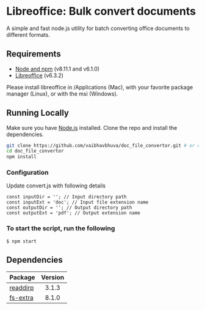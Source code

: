 # Libreoffice: Bulk convert documents

A simple and fast node.js utility for batch converting office documents to different formats.

## Requirements

- [Node and npm](https://nodejs.org) (v8.11.1 and v6.1.0)
- [Libreoffice](https://www.libreoffice.org/) (v6.3.2)

Please install libreoffice in /Applications (Mac), with your favorite package manager (Linux), or with the msi (Windows).

## Running Locally

Make sure you have [Node.js](http://nodejs.org/) installed.
Clone the repo and install the dependencies.

```sh
git clone https://github.com/vaibhavbhuva/doc_file_convertor.git # or clone your own fork
cd doc_file_convertor
npm install
```

### Configuration

Update convert.js with following details

``` 
const inputDir = ''; // Input directory path 
const inputExt = 'doc'; // Input file extension name
const outputDir = ''; // Output directory path
const outputExt = 'pdf'; // Output extension name
```

###  To start the script, run the following

    $ npm start

## Dependencies

Package | Version
--- |:---:
[readdirp](https://www.npmjs.com/package/readdirp) | 3.1.3
[fs-extra](https://www.npmjs.com/package/fs-extra) | 8.1.0
